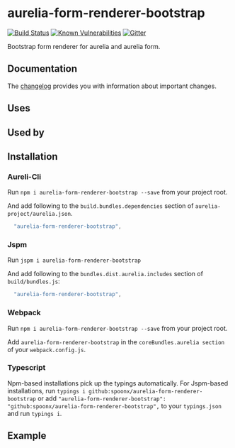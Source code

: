 # aurelia-form-renderer-bootstrap

[![Build Status](https://travis-ci.org/SpoonX/aurelia-form-renderer-bootstrap.svg)](https://travis-ci.org/SpoonX/aurelia-form-renderer-bootstrap)
[![Known Vulnerabilities](https://snyk.io/test/npm/name/badge.svg)](https://snyk.io/test/npm/aurelia-form-renderer-bootstrap)
[![Gitter](https://img.shields.io/gitter/room/nwjs/nw.js.svg?maxAge=2592000?style=plastic)](https://gitter.im/SpoonX/Dev)

Bootstrap form renderer for aurelia and aurelia form.

## Documentation

The [changelog](doc/changelog.md) provides you with information about important changes.

## Uses

## Used by

## Installation

### Aureli-Cli

Run `npm i aurelia-form-renderer-bootstrap --save` from your project root.

And add following to the `build.bundles.dependencies` section of `aurelia-project/aurelia.json`.

```js
  "aurelia-form-renderer-bootstrap",
```

### Jspm

Run `jspm i aurelia-form-renderer-bootstrap`

And add following to the `bundles.dist.aurelia.includes` section of `build/bundles.js`:

```js
  "aurelia-form-renderer-bootstrap",
```

### Webpack

Run `npm i aurelia-form-renderer-bootstrap --save` from your project root.

Add `aurelia-form-renderer-bootstrap` in the `coreBundles.aurelia section` of your `webpack.config.js`.

### Typescript

Npm-based installations pick up the typings automatically. For Jspm-based installations, run `typings i github:spoonx/aurelia-form-renderer-bootstrap` or add `"aurelia-form-renderer-bootstrap": "github:spoonx/aurelia-form-renderer-bootstrap",` to your `typings.json` and run `typings i`.

## Example
